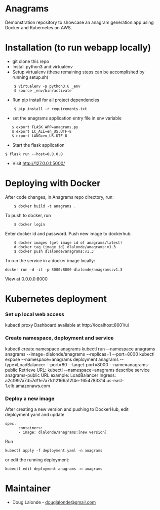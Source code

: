 # Anagrams
Demonstration repository to showcase an anagram generation app using Docker and Kubernetes on AWS.

# Installation (to run webapp locally)
- git clone this repo
- Install python3 and virtualenv
- Setup virtualenv (these remaining steps can be accomplished by running setup.sh)
```shell
    $ virtualenv -p python3.6 _env
    $ source _env/bin/activate
```
- Run pip install for all project dependencies
```shell
    $ pip install -r requirements.txt
```

- set the anagrams application entry file in env variable
```shell
   $ export FLASK_APP=anagrams.py
   $ export LC_ALL=en_US.UTF-8
   $ export LANG=en_US.UTF-8
```
- Start the flask application
```
$ flask run --host=0.0.0.0
```

- Visit http://127.0.0.1:5000/

# Deploying with Docker 

After code changes, in Anagrams repo directory, run:
```shell
    $ docker build -t anagrams .
```
To push to docker, run
```shell
    $ docker login
```
Enter docker id and password.
Push new image to dockerhub.
```shell
    $ docker images (get image id of anagrams/latest)
    # docker tag (image id) dlalonde/anagrams:v1.3
    $ docker push dlalonde/anagrams:v1.3
```
To run the service in a docker image locally:
```shell
docker run -d -it -p 8000:8000 dlalonde/anagrams:v1.3
```
View at 0.0.0.0:8000

# Kubernetes deployment
### Set up local web access
kubectl proxy
Dashboard available at http://localhost:8001/ui
### Create namespace, deployment and service
kubectl create namespace anagrams
kubectl run --namespace anagrams anagrams --image=dlalonde/anagrams --replicas=1 --port=8000
kubectl expose --namespace=anagrams deployment anagrams --type=LoadBalancer --port=80 --target-port=8000 --name=anagrams-public
Retrieve URL:
kubectl --namespace=anagrams describe service anagrams-public
URL example: LoadBalancer Ingress:     a2c1997a7d57d11e7a7fd12166a12f4e-1654783314.us-east-1.elb.amazonaws.com
### Deploy a new image
After creating a new version and pushing to DockerHub, 
edit deployment.yaml and update
```
spec:
      containers:
      - image: dlalonde/anagrams:[new version]
```
Run
```shell
kubectl apply -f deployment.yaml -n anagrams
```
or edit the running deployment:
```shell
kubectl edit deployment anagrams -n anagrams
```

# Maintainer
- Doug Lalonde - <douglalonde@gmail.com>
